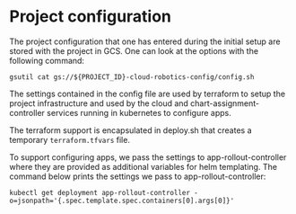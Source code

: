 # Project configuration

The project configuration that one has entered during the initial setup are
stored with the project in GCS. One can look at the options with the following
command:

```shell
gsutil cat gs://${PROJECT_ID}-cloud-robotics-config/config.sh
```

The settings contained in the config file are used by terraform to setup the
project infrastructure and used by the cloud and chart-assignment-controller services running
in kubernetes to configure apps.

The terraform support is encapsulated in deploy.sh that creates a temporary
`terraform.tfvars` file.

To support configuring apps, we pass the settings to app-rollout-controller where they are
provided as additional variables for helm templating. The command below prints
the settings we pass to app-rollout-controller:

```shell
kubectl get deployment app-rollout-controller -o=jsonpath='{.spec.template.spec.containers[0].args[0]}'
```

